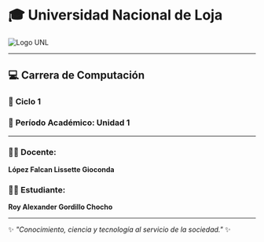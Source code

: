 

# 🎓 **Universidad Nacional de Loja**  
![Logo UNL](https://upload.wikimedia.org/wikipedia/commons/3/34/Logo_de_la_Universidad_Nacional_de_Loja.png)

---

## 💻 **Carrera de Computación**  
### 🧮 **Ciclo 1**  
### 📘 **Período Académico:** Unidad 1  

---

### 👩‍🏫 **Docente:**  
**López Falcan Lissette Gioconda**  

### 🧑‍🎓 **Estudiante:**  
**Roy Alexander Gordillo Chocho**

---

✨ *"Conocimiento, ciencia y tecnología al servicio de la sociedad."* ✨  
